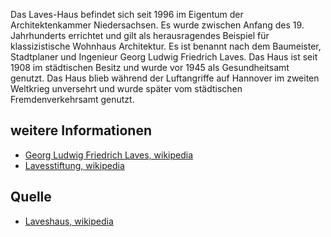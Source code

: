 Das Laves-Haus befindet sich seit 1996 im Eigentum der Architektenkammer Niedersachsen. Es wurde zwischen Anfang des 19. Jahrhunderts errichtet
und gilt als herausragendes Beispiel für klassizistische Wohnhaus Architektur. Es ist benannt nach dem Baumeister, Stadtplaner und Ingenieur Georg Ludwig Friedrich Laves.
Das Haus ist seit 1908 im städtischen Besitz und wurde vor 1945 als Gesundheitsamt genutzt.
Das Haus blieb während der Luftangriffe auf Hannover im zweiten Weltkrieg unversehrt und wurde später vom städtischen Fremdenverkehrsamt genutzt.


weitere Informationen
---------------------

* [Georg Ludwig Friedrich Laves, wikipedia]
* [Lavesstiftung, wikipedia]

Quelle
------

* [Laveshaus, wikipedia]


[Laveshaus, wikipedia]: https://de.wikipedia.org/wiki/Laveshaus_(Hannover)
[Georg Ludwig Friedrich Laves, wikipedia]: https://de.wikipedia.org/wiki/Georg_Ludwig_Friedrich_Laves
[Lavesstiftung, wikipedia]: https://de.wikipedia.org/wiki/Lavesstiftung